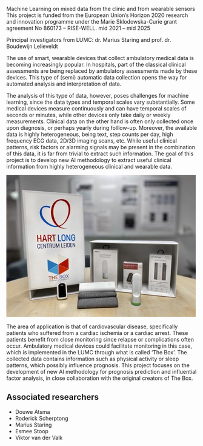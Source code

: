 Machine Learning on mixed data from the clinic and from wearable sensors
This project is funded from the European Union’s Horizon 2020 research and innovation programme under the Marie Sklodowska-Curie grant agreement No 860173 – RISE-WELL.
mid 2021 – mid 2025

Principal investigators from LUMC: dr. Marius Staring and prof. dr. Boudewijn Lelieveldt

The use of smart, wearable devices that collect ambulatory medical data is becoming increasingly popular. In hospitals, part of the classical clinical assessments are being replaced by ambulatory assessments made by these devices. This type of (semi) automatic data collection opens the way for automated analysis and interpretation of data.

The analysis of this type of data, however, poses challenges for machine learning, since the data types and temporal scales vary substantially. Some medical devices measure continuously and can have temporal scales of seconds or minutes, while other devices only take daily or weekly measurements. Clinical data on the other hand is often only collected once upon diagnosis, or perhaps yearly during folllow-up. Moreover, the available data is highly heterogeneous, being text, step counts per day, high frequency ECG data, 2D/3D imaging scans, etc. While useful clinical patterns, risk factors or alarming signals may be present in the combination of this data, it is far from trivial to extract such information. The goal of this project is to develop new AI methodology to extract useful clinical information from highly heterogeneous clinical and wearable data.

![](../../assets/img/sections/bml/TheBox_afbeelding.jpg)

The area of application is that of cardiovascular disease, specifically patients who suffered from a cardiac ischemia or a cardiac arrest. These patients benefit from close monitoring since relapse or complications often occur. Ambulatory medical devices could facilitate monitoring in this case, which is implemented in the LUMC through what is called ‘The Box’. The collected data contains information such as physical activity or sleep patterns, which possibly influence prognosis. This project focuses on the development of new AI methodology for prognosis prediction and influential factor analysis, in close collaboration with the original creators of The Box.

## Associated researchers
- Douwe Atsma
- Roderick Scherptong
- Marius Staring
- Esmee Stoop
- Viktor van der Valk